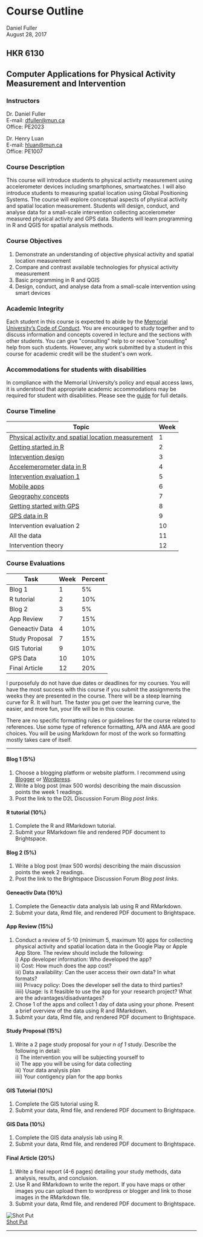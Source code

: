 # Course Outline
Daniel Fuller  
August 28, 2017  



## HKR 6130
## Computer Applications for Physical Activity Measurement and Intervention

### Instructors
Dr. Daniel Fuller  
E-mail: dfuller@mun.ca  
Office: PE2023  

Dr.	Henry Luan  
E-mail: hluan@mun.ca  
Office: PE1007  

### Course Description
This course will introduce students to physical activity measurement using accelerometer devices including smartphones, smartwatches. I will also introduce students to measuring spatial location using Global Positioning Systems. The course will explore conceptual aspects of physical activity and spatial location measurement. Students will design, conduct, and analyse data for a small-scale intervention collecting accelerometer measured physical activity and GPS data. Students will learn programming in R and QGIS for spatial analysis methods. 

### Course Objectives
1. Demonstrate an understanding of objective physical activity and spatial location measurement  
2. Compare and contrast available technologies for physical activity measurement  
3. Basic programming in R and QGIS  
4. Design, conduct, and analyse data from a small-scale intervention using smart devices  


### Academic Integrity
Each student in this course is expected to abide by the [Memorial University’s Code of Conduct](http://www.mun.ca/student/sscm/conduct/). You are encouraged to study together and to discuss information and concepts covered in lecture and the sections with other students. You can give "consulting" help to or receive "consulting" help from such students. However, any work submitted by a student in this course for academic credit will be the student's own work.

### Accommodations for students with disabilities
In compliance with the Memorial University’s policy and equal access laws, it is understood that appropriate academic accommodations may be required for student with disabilities. Please see the [guide](http://www.mun.ca/policy/site/policy.php?id=239) for full details.

### Course Timeline

Topic   | Week |  
-----  |------|
[Physical activity and spatial location measurement](https://github.com/walkabilly/HKR6130_MUN/blob/master/week1.md) | 1    |
[Getting started in R](https://github.com/walkabilly/HKR6130_MUN/blob/master/week2.md)  | 2    | 
[Intervention design](https://github.com/walkabilly/HKR6130_MUN/blob/master/week3.md)  | 3    | 
[Accelemerometer data in R](https://github.com/walkabilly/HKR6130_MUN/blob/master/week4.md)  | 4    |
[Intervention evaluation 1](https://github.com/walkabilly/HKR6130_MUN/blob/master/week5.md) | 5    |
[Mobile apps](https://github.com/walkabilly/HKR6130_MUN/blob/master/week6.md) | 6 |
[Geography concepts](https://github.com/walkabilly/HKR6130_MUN/blob/master/week7.md)   | 7    | 
[Getting started with GPS](https://github.com/walkabilly/HKR6130_MUN/blob/master/week8.md) | 8    | 
[GPS data in R](https://github.com/walkabilly/HKR6130_MUN/blob/master/week9.md)  | 9    | 
Intervention evaluation 2  | 10   | 
All the data  | 11    | 
Intervention theory  | 12    | 

### Course Evaluations

Task   | Week | Percent | 
-----  |------|---------|
Blog 1 | 1    | 5%      |
R tutorial  | 2    | 10%      |
Blog 2  | 3    | 5%      |
App Review  | 7    | 15%      |
Geneactiv Data  | 4    | 10%      |
Study Proposal  | 7    | 15%      |
GIS Tutorial  | 9    | 10%      |
GPS Data  | 10    | 10%      |
Final Article  | 12    | 20%      |

I purposefuly do not have due dates or deadlines for my courses. You will have the most success with this course if you submit the assignments the weeks they are presented in the course. There will be a steep learning curve for R. It will hurt. The faster you get over the learning curve, the easier, and more fun, your life will be in this course.  

There are no specific formatting rules or guidelines for the course related to references. Use some type of reference formatting, APA and AMA are good choices. You will be using Markdown for most of the work so formatting mostly takes care of itself. 

***

#### Blog 1 (5%)

1. Choose a blogging platform or website platform. I recommend using [Blogger](https://www.blogger.com/) or [Wordpress](https://wordpress.com/). 
2. Write a blog post (max 500 words) describing the main discussion points the week 1 readings.
3. Post the link to the D2L Discussion Forum *Blog post links*.
 
#### R tutorial (10%)

1. Complete the R and RMarkdown tutorial.
2. Submit your RMarkdown file and rendered PDF document to Brightspace. 

#### Blog 2 (5%)

1. Write a blog post (max 500 words) describing the main discussion points the week 2 readings.
2. Post the link to the Brightspace Discussion Forum *Blog post links*.

#### Geneactiv Data (10%)

1. Complete the Geneactiv data analysis lab using R and RMarkdown.
2. Submit your data, Rmd file, and rendered PDF document to Brightspace. 

#### App Review (15%)

1. Conduct a review of 5-10 (minimum 5, maximum 10) apps for collecting physical activity and spatial location data in the Google Play or Apple App Store. The review should include the following:  
    i) App developer information: Who developed the app?   
    ii) Cost: How much does the app cost?   
    iii) Data availability: Can the user access their own data? In what formats?   
    iiii) Privacy policy: Does the developer sell the data to third parties?   
    iiiii) Usage: Is it feasible to use the app for your research project? What are the advantages/disadvantages?   
2. Chose 1 of the apps and collect 1 day of data using your phone. Present a brief overview of the data using R and RMarkdown.  
3. Submit your data, Rmd file, and rendered PDF document to Brightspace.  

#### Study Proposal	(15%)

1. Write a 2 page study proposal for your *n of 1* study. Describe the following in detail:   
    i) The intervention you will be subjecting yourself to  
    ii) The app you will be using for data collecting  
    iii) Your data analysis plan  
    iiii) Your contigency plan for the app bonks  

#### GIS Tutorial	(10%)

1. Complete the GIS tutorial using R.
2. Submit your data, Rmd file, and rendered PDF document to Brightspace. 

#### GIS Data	(10%)

1. Complete the GIS data analysis lab using R.
2. Submit your data, Rmd file, and rendered PDF document to Brightspace.  

#### Final Article (20%)

1. Write a final report (4-6 pages) detailing your study methods, data analysis, results, and conclusion. 
2. Use R and RMarkdown to write the report. If you have maps or other images you can upload them to wordpress or blogger and link to those images in the RMarkdown file. 
3. Submit your data, Rmd file, and rendered PDF document to Brightspace. 

![Shot Put](http://images.complex.com/complex/image/upload/c_limit,w_680/fl_lossy,pg_1,q_auto/cvv8cts2bogemlyduqat.jpg)  
    [Shot Put](http://weknowmemes.com/2012/06/ermagerd-shertpert/)

***
